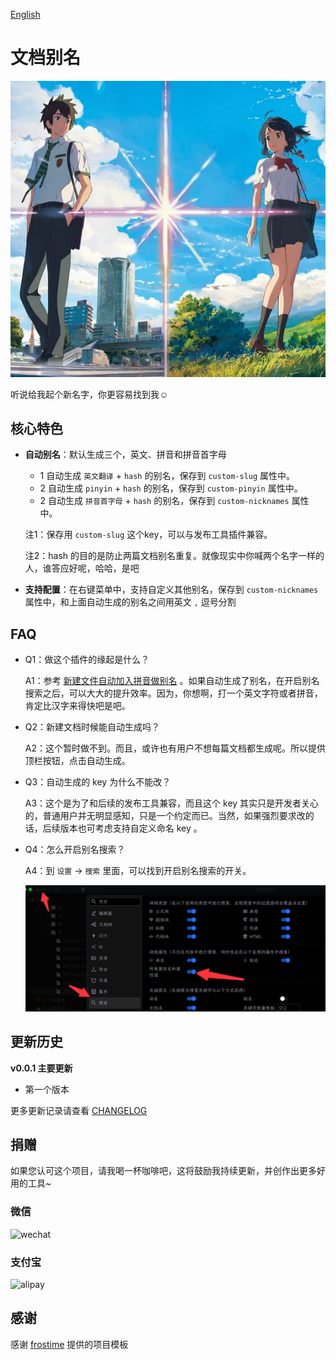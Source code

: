 [English](README.md)

# 文档别名

![](https://raw.githubusercontent.com/terwer/siyuan-plugin-custom-slug/main/icon.png)

听说给我起个新名字，你更容易找到我☺️

## 核心特色

- **自动别名**：默认生成三个，英文、拼音和拼音首字母
  - 1 自动生成 `英文翻译` + `hash` 的别名，保存到 `custom-slug` 属性中。
  - 2 自动生成 `pinyin` + `hash` 的别名，保存到 `custom-pinyin` 属性中。
  - 2 自动生成 `拼音首字母` + `hash` 的别名，保存到 `custom-nicknames` 属性中。
  
  注1：保存用 `custom-slug` 这个key，可以与发布工具插件兼容。

  注2：hash 的目的是防止两篇文档别名重复。就像现实中你喊两个名字一样的人，谁答应好呢，哈哈，是吧

- **支持配置**：在右键菜单中，支持自定义其他别名，保存到 `custom-nicknames` 属性中，和上面自动生成的别名之间用英文 `,` 逗号分割

## FAQ

* Q1：做这个插件的缘起是什么？

  A1：参考 [新建文件自动加入拼音做别名](https://github.com/siyuan-note/siyuan/issues/8396) 。如果自动生成了别名，在开启别名搜索之后，可以大大的提升效率。因为，你想啊，打一个英文字符或者拼音，肯定比汉字来得快吧是吧。

* Q2：新建文档时候能自动生成吗？

  A2：这个暂时做不到。而且，或许也有用户不想每篇文档都生成呢。所以提供顶栏按钮，点击自动生成。

* Q3：自动生成的 key 为什么不能改？

  A3：这个是为了和后续的发布工具兼容，而且这个 key 其实只是开发者关心的，普通用户并无明显感知，只是一个约定而已。当然，如果强烈要求改的话，后续版本也可考虑支持自定义命名 key 。

* Q4：怎么开启别名搜索？

  A4：到 `设置` -> `搜索` 里面，可以找到开启别名搜索的开关。

  ![](https://raw.githubusercontent.com/terwer/siyuan-plugin-custom-slug/main/assets/slug-setting.png)

## 更新历史
**v0.0.1 主要更新**

- 第一个版本

更多更新记录请查看 [CHANGELOG](https://github.com/terwer/siyuan-plugin-custom-slug/blob/main/CHANGELOG.md)

## 捐赠

如果您认可这个项目，请我喝一杯咖啡吧，这将鼓励我持续更新，并创作出更多好用的工具~

### 微信

<div>
<img src="https://static-rs-terwer.oss-cn-beijing.aliyuncs.com/donate/wechat.jpg" alt="wechat" style="width:280px;height:375px;" />
</div>

### 支付宝

<div>
<img src="https://static-rs-terwer.oss-cn-beijing.aliyuncs.com/donate/alipay.jpg" alt="alipay" style="width:280px;height:375px;" />
</div>

## 感谢

感谢 [frostime](https://github.com/siyuan-note/plugin-sample-vite-svelte) 提供的项目模板
